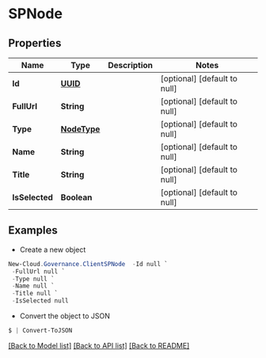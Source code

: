 # SPNode
## Properties

Name | Type | Description | Notes
------------ | ------------- | ------------- | -------------
**Id** | [**UUID**](UUID.md) |  | [optional] [default to null]
**FullUrl** | **String** |  | [optional] [default to null]
**Type** | [**NodeType**](NodeType.md) |  | [optional] [default to null]
**Name** | **String** |  | [optional] [default to null]
**Title** | **String** |  | [optional] [default to null]
**IsSelected** | **Boolean** |  | [optional] [default to null]

## Examples

- Create a new object
```powershell
New-Cloud.Governance.ClientSPNode  -Id null `
 -FullUrl null `
 -Type null `
 -Name null `
 -Title null `
 -IsSelected null
```

- Convert the object to JSON
```powershell
$ | Convert-ToJSON
```


[[Back to Model list]](../README.md#documentation-for-models) [[Back to API list]](../README.md#documentation-for-api-endpoints) [[Back to README]](../README.md)

